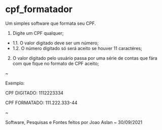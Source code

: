 # cpf_formatador
Um simples software que formata seu CPF.


1. Digite um CPF qualquer;
- 1.1. O valor digitado deve ser um número;
- 1.2. O número digitado só será aceito se houver 11 caractéres;

2. O valor digitado pelo usuário passa por uma série de contas que fára com que fique no formato de CPF aceito;

~

Exemplo:

CPF DIGITADO: 1112223334

CPF FORMATADO: 111.222.333-44

~

Software, Pesquisas e Fontes feitos por Joao Aslan ~ 30/09/2021
